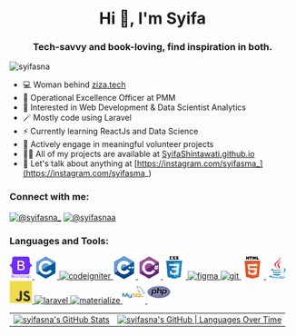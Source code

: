 <h1 align="center">Hi 👋, I'm Syifa</h1>
<h3 align="center">Tech-savvy and book-loving, find inspiration in both.</h3>

<p align="left"> <img src="https://komarev.com/ghpvc/?username=syifasna&label=Profile%20views&color=0e75b6&style=flat" alt="syifasna" /> </p>

- 💻 Woman behind [ziza.tech](https://github.com/TechWithZiza)
- 🔭 Operational Excellence Officer at PMM 
- 👀 Interested in Web Development & Data Scientist Analytics 
- 🪄 Mostly code using Laravel
- ⚡ Currently learning ReactJs and Data Science
- 🌱 Actively engage in meaningful volunteer projects
- 👨‍💻 All of my projects are available at [SyifaShintawati.github.io](SyifaShintawati.github.io)
- 💬 Let's talk about anything at [https://instagram.com/syifasma_](https://instagram.com/syifasma_)

<h3 align="left">Connect with me:</h3>
<p align="left">
<a href="https://instagram.com/@syifasna_" target="blank"><img align="center" src="https://raw.githubusercontent.com/rahuldkjain/github-profile-readme-generator/master/src/images/icons/Social/instagram.svg" alt="@syifasna_" height="30" width="40" /></a>
<a href="https://medium.com/@syifasnaa" target="blank"><img align="center" src="https://raw.githubusercontent.com/rahuldkjain/github-profile-readme-generator/master/src/images/icons/Social/medium.svg" alt="@syifasnaa" height="30" width="40" /></a>
</p>

<h3 align="left">Languages and Tools:</h3>
<p align="left">
  <a href="https://getbootstrap.com" target="_blank" rel="noreferrer"> <img src="https://raw.githubusercontent.com/devicons/devicon/master/icons/bootstrap/bootstrap-plain-wordmark.svg" alt="bootstrap" width="40" height="40"/> </a>
  <a href="https://www.cprogramming.com/" target="_blank" rel="noreferrer"> <img src="https://raw.githubusercontent.com/devicons/devicon/master/icons/c/c-original.svg" alt="c" width="40" height="40"/> </a>
  <a href="https://codeigniter.com" target="_blank" rel="noreferrer"> <img src="https://cdn.worldvectorlogo.com/logos/codeigniter.svg" alt="codeigniter" width="40" height="40"/> </a> 
  <a href="https://www.w3schools.com/cpp/" target="_blank" rel="noreferrer"> <img src="https://raw.githubusercontent.com/devicons/devicon/master/icons/cplusplus/cplusplus-original.svg" alt="cplusplus" width="40" height="40"/> </a> 
  <a href="https://www.w3schools.com/cs/" target="_blank" rel="noreferrer"> <img src="https://raw.githubusercontent.com/devicons/devicon/master/icons/csharp/csharp-original.svg" alt="csharp" width="40" height="40"/> </a> 
  <a href="https://www.w3schools.com/css/" target="_blank" rel="noreferrer"> <img src="https://raw.githubusercontent.com/devicons/devicon/master/icons/css3/css3-original-wordmark.svg" alt="css3" width="40" height="40"/> </a> 
  <a href="https://www.figma.com/" target="_blank" rel="noreferrer"> <img src="https://www.vectorlogo.zone/logos/figma/figma-icon.svg" alt="figma" width="40" height="40"/> </a> 
  <a href="https://git-scm.com/" target="_blank" rel="noreferrer"> <img src="https://www.vectorlogo.zone/logos/git-scm/git-scm-icon.svg" alt="git" width="40" height="40"/> </a> 
  <a href="https://www.w3.org/html/" target="_blank" rel="noreferrer"> <img src="https://raw.githubusercontent.com/devicons/devicon/master/icons/html5/html5-original-wordmark.svg" alt="html5" width="40" height="40"/> </a> 
  <a href="https://www.java.com" target="_blank" rel="noreferrer"> <img src="https://raw.githubusercontent.com/devicons/devicon/master/icons/java/java-original.svg" alt="java" width="40" height="40"/> </a> 
  <a href="https://developer.mozilla.org/en-US/docs/Web/JavaScript" target="_blank" rel="noreferrer"> <img src="https://raw.githubusercontent.com/devicons/devicon/master/icons/javascript/javascript-original.svg" alt="javascript" width="40" height="40"/> </a> 
  <a href="https://laravel.com/" target="_blank" rel="noreferrer"> <img src="https://cdn.jsdelivr.net/gh/devicons/devicon@latest/icons/laravel/laravel-original.svg" alt="laravel" width="40" height="40" /> </a> 
  <a href="https://materializecss.com/" target="_blank" rel="noreferrer"> <img src="https://raw.githubusercontent.com/prplx/svg-logos/5585531d45d294869c4eaab4d7cf2e9c167710a9/svg/materialize.svg" alt="materialize" width="40" height="40"/> </a> 
  <a href="https://www.mysql.com/" target="_blank" rel="noreferrer"> <img src="https://raw.githubusercontent.com/devicons/devicon/master/icons/mysql/mysql-original-wordmark.svg" alt="mysql" width="40" height="40"/> </a> 
  <a href="https://www.php.net" target="_blank" rel="noreferrer"> <img src="https://raw.githubusercontent.com/devicons/devicon/master/icons/php/php-original.svg" alt="php" width="40" height="40"/> </a> 
  </p>

  <table border="0">
  <tr>
    <td align="center">
      <a href="https://quira.sh?utm_source=widgets&utm_campaign=syifasna">
        <img 
          src="https://stats.quira.sh/syifasna/github?theme=dark" 
          alt="syifasna's GitHub Stats" 
          style="border: none; width: 50%;"
        />
      </a>
    </td>
    <td align="center">
      <a href="https://quira.sh?utm_source=widgets&utm_campaign=syifasna">
        <img 
          src="https://stats.quira.sh/syifasna/languages-over-time?theme=dark" 
          alt="syifasna's GitHub | Languages Over Time" 
          style="border: none; width: 50%;"
        />
      </a>
    </td>
  </tr>
</table>

